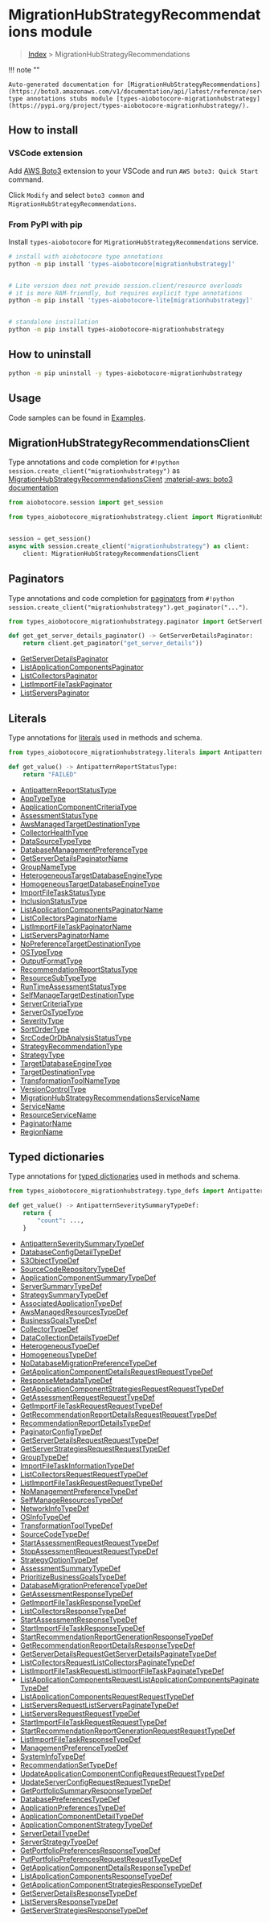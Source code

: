 # MigrationHubStrategyRecommendations module

> [Index](../README.md) > MigrationHubStrategyRecommendations


!!! note ""

    Auto-generated documentation for [MigrationHubStrategyRecommendations](https://boto3.amazonaws.com/v1/documentation/api/latest/reference/services/migrationhubstrategy.html#MigrationHubStrategyRecommendations)
    type annotations stubs module [types-aiobotocore-migrationhubstrategy](https://pypi.org/project/types-aiobotocore-migrationhubstrategy/).

## How to install

### VSCode extension

Add [AWS Boto3](https://marketplace.visualstudio.com/items?itemName=Boto3typed.boto3-ide)
extension to your VSCode and run `AWS boto3: Quick Start` command.

Click `Modify` and select `boto3 common` and `MigrationHubStrategyRecommendations`.

### From PyPI with pip

Install `types-aiobotocore` for `MigrationHubStrategyRecommendations` service.

```bash
# install with aiobotocore type annotations
python -m pip install 'types-aiobotocore[migrationhubstrategy]'


# Lite version does not provide session.client/resource overloads
# it is more RAM-friendly, but requires explicit type annotations
python -m pip install 'types-aiobotocore-lite[migrationhubstrategy]'


# standalone installation
python -m pip install types-aiobotocore-migrationhubstrategy
```



## How to uninstall

```bash
python -m pip uninstall -y types-aiobotocore-migrationhubstrategy
```

## Usage

Code samples can be found in [Examples](./usage.md).

## MigrationHubStrategyRecommendationsClient

Type annotations and code completion for  `#!python session.create_client("migrationhubstrategy")` as [MigrationHubStrategyRecommendationsClient](./client.md)
[:material-aws: boto3 documentation](https://boto3.amazonaws.com/v1/documentation/api/latest/reference/services/migrationhubstrategy.html#MigrationHubStrategyRecommendations.Client)

```python title="Usage example"
from aiobotocore.session import get_session

from types_aiobotocore_migrationhubstrategy.client import MigrationHubStrategyRecommendationsClient


session = get_session()
async with session.create_client("migrationhubstrategy") as client:
    client: MigrationHubStrategyRecommendationsClient
```


## Paginators

Type annotations and code completion for
[paginators](./paginators.md)
from `#!python session.create_client("migrationhubstrategy").get_paginator("...")`.

```python title="Usage example"
from types_aiobotocore_migrationhubstrategy.paginator import GetServerDetailsPaginator

def get_get_server_details_paginator() -> GetServerDetailsPaginator:
    return client.get_paginator("get_server_details"))
```

- [GetServerDetailsPaginator](./paginators.md#getserverdetailspaginator)
- [ListApplicationComponentsPaginator](./paginators.md#listapplicationcomponentspaginator)
- [ListCollectorsPaginator](./paginators.md#listcollectorspaginator)
- [ListImportFileTaskPaginator](./paginators.md#listimportfiletaskpaginator)
- [ListServersPaginator](./paginators.md#listserverspaginator)








## Literals

Type annotations for [literals](./literals.md) used in methods and schema.

```python title="Usage example"
from types_aiobotocore_migrationhubstrategy.literals import AntipatternReportStatusType

def get_value() -> AntipatternReportStatusType:
    return "FAILED"
```

- [AntipatternReportStatusType](./literals.md#antipatternreportstatustype)
- [AppTypeType](./literals.md#apptypetype)
- [ApplicationComponentCriteriaType](./literals.md#applicationcomponentcriteriatype)
- [AssessmentStatusType](./literals.md#assessmentstatustype)
- [AwsManagedTargetDestinationType](./literals.md#awsmanagedtargetdestinationtype)
- [CollectorHealthType](./literals.md#collectorhealthtype)
- [DataSourceTypeType](./literals.md#datasourcetypetype)
- [DatabaseManagementPreferenceType](./literals.md#databasemanagementpreferencetype)
- [GetServerDetailsPaginatorName](./literals.md#getserverdetailspaginatorname)
- [GroupNameType](./literals.md#groupnametype)
- [HeterogeneousTargetDatabaseEngineType](./literals.md#heterogeneoustargetdatabaseenginetype)
- [HomogeneousTargetDatabaseEngineType](./literals.md#homogeneoustargetdatabaseenginetype)
- [ImportFileTaskStatusType](./literals.md#importfiletaskstatustype)
- [InclusionStatusType](./literals.md#inclusionstatustype)
- [ListApplicationComponentsPaginatorName](./literals.md#listapplicationcomponentspaginatorname)
- [ListCollectorsPaginatorName](./literals.md#listcollectorspaginatorname)
- [ListImportFileTaskPaginatorName](./literals.md#listimportfiletaskpaginatorname)
- [ListServersPaginatorName](./literals.md#listserverspaginatorname)
- [NoPreferenceTargetDestinationType](./literals.md#nopreferencetargetdestinationtype)
- [OSTypeType](./literals.md#ostypetype)
- [OutputFormatType](./literals.md#outputformattype)
- [RecommendationReportStatusType](./literals.md#recommendationreportstatustype)
- [ResourceSubTypeType](./literals.md#resourcesubtypetype)
- [RunTimeAssessmentStatusType](./literals.md#runtimeassessmentstatustype)
- [SelfManageTargetDestinationType](./literals.md#selfmanagetargetdestinationtype)
- [ServerCriteriaType](./literals.md#servercriteriatype)
- [ServerOsTypeType](./literals.md#serverostypetype)
- [SeverityType](./literals.md#severitytype)
- [SortOrderType](./literals.md#sortordertype)
- [SrcCodeOrDbAnalysisStatusType](./literals.md#srccodeordbanalysisstatustype)
- [StrategyRecommendationType](./literals.md#strategyrecommendationtype)
- [StrategyType](./literals.md#strategytype)
- [TargetDatabaseEngineType](./literals.md#targetdatabaseenginetype)
- [TargetDestinationType](./literals.md#targetdestinationtype)
- [TransformationToolNameType](./literals.md#transformationtoolnametype)
- [VersionControlType](./literals.md#versioncontroltype)
- [MigrationHubStrategyRecommendationsServiceName](./literals.md#migrationhubstrategyrecommendationsservicename)
- [ServiceName](./literals.md#servicename)
- [ResourceServiceName](./literals.md#resourceservicename)
- [PaginatorName](./literals.md#paginatorname)
- [RegionName](./literals.md#regionname)




## Typed dictionaries

Type annotations for [typed dictionaries](./type_defs.md) used in methods and schema.

```python title="Usage example"
from types_aiobotocore_migrationhubstrategy.type_defs import AntipatternSeveritySummaryTypeDef

def get_value() -> AntipatternSeveritySummaryTypeDef:
    return {
        "count": ...,
    }
```

- [AntipatternSeveritySummaryTypeDef](./type_defs.md#antipatternseveritysummarytypedef)
- [DatabaseConfigDetailTypeDef](./type_defs.md#databaseconfigdetailtypedef)
- [S3ObjectTypeDef](./type_defs.md#s3objecttypedef)
- [SourceCodeRepositoryTypeDef](./type_defs.md#sourcecoderepositorytypedef)
- [ApplicationComponentSummaryTypeDef](./type_defs.md#applicationcomponentsummarytypedef)
- [ServerSummaryTypeDef](./type_defs.md#serversummarytypedef)
- [StrategySummaryTypeDef](./type_defs.md#strategysummarytypedef)
- [AssociatedApplicationTypeDef](./type_defs.md#associatedapplicationtypedef)
- [AwsManagedResourcesTypeDef](./type_defs.md#awsmanagedresourcestypedef)
- [BusinessGoalsTypeDef](./type_defs.md#businessgoalstypedef)
- [CollectorTypeDef](./type_defs.md#collectortypedef)
- [DataCollectionDetailsTypeDef](./type_defs.md#datacollectiondetailstypedef)
- [HeterogeneousTypeDef](./type_defs.md#heterogeneoustypedef)
- [HomogeneousTypeDef](./type_defs.md#homogeneoustypedef)
- [NoDatabaseMigrationPreferenceTypeDef](./type_defs.md#nodatabasemigrationpreferencetypedef)
- [GetApplicationComponentDetailsRequestRequestTypeDef](./type_defs.md#getapplicationcomponentdetailsrequestrequesttypedef)
- [ResponseMetadataTypeDef](./type_defs.md#responsemetadatatypedef)
- [GetApplicationComponentStrategiesRequestRequestTypeDef](./type_defs.md#getapplicationcomponentstrategiesrequestrequesttypedef)
- [GetAssessmentRequestRequestTypeDef](./type_defs.md#getassessmentrequestrequesttypedef)
- [GetImportFileTaskRequestRequestTypeDef](./type_defs.md#getimportfiletaskrequestrequesttypedef)
- [GetRecommendationReportDetailsRequestRequestTypeDef](./type_defs.md#getrecommendationreportdetailsrequestrequesttypedef)
- [RecommendationReportDetailsTypeDef](./type_defs.md#recommendationreportdetailstypedef)
- [PaginatorConfigTypeDef](./type_defs.md#paginatorconfigtypedef)
- [GetServerDetailsRequestRequestTypeDef](./type_defs.md#getserverdetailsrequestrequesttypedef)
- [GetServerStrategiesRequestRequestTypeDef](./type_defs.md#getserverstrategiesrequestrequesttypedef)
- [GroupTypeDef](./type_defs.md#grouptypedef)
- [ImportFileTaskInformationTypeDef](./type_defs.md#importfiletaskinformationtypedef)
- [ListCollectorsRequestRequestTypeDef](./type_defs.md#listcollectorsrequestrequesttypedef)
- [ListImportFileTaskRequestRequestTypeDef](./type_defs.md#listimportfiletaskrequestrequesttypedef)
- [NoManagementPreferenceTypeDef](./type_defs.md#nomanagementpreferencetypedef)
- [SelfManageResourcesTypeDef](./type_defs.md#selfmanageresourcestypedef)
- [NetworkInfoTypeDef](./type_defs.md#networkinfotypedef)
- [OSInfoTypeDef](./type_defs.md#osinfotypedef)
- [TransformationToolTypeDef](./type_defs.md#transformationtooltypedef)
- [SourceCodeTypeDef](./type_defs.md#sourcecodetypedef)
- [StartAssessmentRequestRequestTypeDef](./type_defs.md#startassessmentrequestrequesttypedef)
- [StopAssessmentRequestRequestTypeDef](./type_defs.md#stopassessmentrequestrequesttypedef)
- [StrategyOptionTypeDef](./type_defs.md#strategyoptiontypedef)
- [AssessmentSummaryTypeDef](./type_defs.md#assessmentsummarytypedef)
- [PrioritizeBusinessGoalsTypeDef](./type_defs.md#prioritizebusinessgoalstypedef)
- [DatabaseMigrationPreferenceTypeDef](./type_defs.md#databasemigrationpreferencetypedef)
- [GetAssessmentResponseTypeDef](./type_defs.md#getassessmentresponsetypedef)
- [GetImportFileTaskResponseTypeDef](./type_defs.md#getimportfiletaskresponsetypedef)
- [ListCollectorsResponseTypeDef](./type_defs.md#listcollectorsresponsetypedef)
- [StartAssessmentResponseTypeDef](./type_defs.md#startassessmentresponsetypedef)
- [StartImportFileTaskResponseTypeDef](./type_defs.md#startimportfiletaskresponsetypedef)
- [StartRecommendationReportGenerationResponseTypeDef](./type_defs.md#startrecommendationreportgenerationresponsetypedef)
- [GetRecommendationReportDetailsResponseTypeDef](./type_defs.md#getrecommendationreportdetailsresponsetypedef)
- [GetServerDetailsRequestGetServerDetailsPaginateTypeDef](./type_defs.md#getserverdetailsrequestgetserverdetailspaginatetypedef)
- [ListCollectorsRequestListCollectorsPaginateTypeDef](./type_defs.md#listcollectorsrequestlistcollectorspaginatetypedef)
- [ListImportFileTaskRequestListImportFileTaskPaginateTypeDef](./type_defs.md#listimportfiletaskrequestlistimportfiletaskpaginatetypedef)
- [ListApplicationComponentsRequestListApplicationComponentsPaginateTypeDef](./type_defs.md#listapplicationcomponentsrequestlistapplicationcomponentspaginatetypedef)
- [ListApplicationComponentsRequestRequestTypeDef](./type_defs.md#listapplicationcomponentsrequestrequesttypedef)
- [ListServersRequestListServersPaginateTypeDef](./type_defs.md#listserversrequestlistserverspaginatetypedef)
- [ListServersRequestRequestTypeDef](./type_defs.md#listserversrequestrequesttypedef)
- [StartImportFileTaskRequestRequestTypeDef](./type_defs.md#startimportfiletaskrequestrequesttypedef)
- [StartRecommendationReportGenerationRequestRequestTypeDef](./type_defs.md#startrecommendationreportgenerationrequestrequesttypedef)
- [ListImportFileTaskResponseTypeDef](./type_defs.md#listimportfiletaskresponsetypedef)
- [ManagementPreferenceTypeDef](./type_defs.md#managementpreferencetypedef)
- [SystemInfoTypeDef](./type_defs.md#systeminfotypedef)
- [RecommendationSetTypeDef](./type_defs.md#recommendationsettypedef)
- [UpdateApplicationComponentConfigRequestRequestTypeDef](./type_defs.md#updateapplicationcomponentconfigrequestrequesttypedef)
- [UpdateServerConfigRequestRequestTypeDef](./type_defs.md#updateserverconfigrequestrequesttypedef)
- [GetPortfolioSummaryResponseTypeDef](./type_defs.md#getportfoliosummaryresponsetypedef)
- [DatabasePreferencesTypeDef](./type_defs.md#databasepreferencestypedef)
- [ApplicationPreferencesTypeDef](./type_defs.md#applicationpreferencestypedef)
- [ApplicationComponentDetailTypeDef](./type_defs.md#applicationcomponentdetailtypedef)
- [ApplicationComponentStrategyTypeDef](./type_defs.md#applicationcomponentstrategytypedef)
- [ServerDetailTypeDef](./type_defs.md#serverdetailtypedef)
- [ServerStrategyTypeDef](./type_defs.md#serverstrategytypedef)
- [GetPortfolioPreferencesResponseTypeDef](./type_defs.md#getportfoliopreferencesresponsetypedef)
- [PutPortfolioPreferencesRequestRequestTypeDef](./type_defs.md#putportfoliopreferencesrequestrequesttypedef)
- [GetApplicationComponentDetailsResponseTypeDef](./type_defs.md#getapplicationcomponentdetailsresponsetypedef)
- [ListApplicationComponentsResponseTypeDef](./type_defs.md#listapplicationcomponentsresponsetypedef)
- [GetApplicationComponentStrategiesResponseTypeDef](./type_defs.md#getapplicationcomponentstrategiesresponsetypedef)
- [GetServerDetailsResponseTypeDef](./type_defs.md#getserverdetailsresponsetypedef)
- [ListServersResponseTypeDef](./type_defs.md#listserversresponsetypedef)
- [GetServerStrategiesResponseTypeDef](./type_defs.md#getserverstrategiesresponsetypedef)

